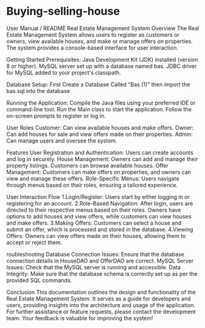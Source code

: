 # Buying-selling-house
User Manual / README
Real Estate Management System
Overview
The Real Estate Management System allows users to register as customers or owners, view available houses, and make or manage offers on properties. The system provides a console-based interface for user interaction.

Getting Started
Prerequisites:
Java Development Kit (JDK) installed (version 8 or higher).
MySQL server set up with a database named bas.
JDBC driver for MySQL added to your project's classpath.

Database Setup:
First Create a Database Called "Bas (1)"
then import the bas.sql into the database

Running the Application:
Compile the Java files using your preferred IDE or command-line tool.
Run the Main class to start the application.
Follow the on-screen prompts to register or log in.


User Roles
Customer: Can view available houses and make offers.
Owner: Can add houses for sale and view offers made on their properties.
Admin: Can manage users and oversee the system.

Features
User Registration and Authentication: Users can create accounts and log in securely.
House Management: Owners can add and manage their property listings. Customers can browse available houses.
Offer Management: Customers can make offers on properties, and owners can view and manage these offers.
Role-Specific Menus: Users navigate through menus based on their roles, ensuring a tailored experience.


User Interaction Flow
1.Login/Register:
Users start by either logging in or registering for an account.
2.Role-Based Navigation:
After login, users are directed to their respective menus based on their roles.
Owners have options to add houses and view offers, while customers can view houses and make offers.
3.Making Offers:
Customers can select a house and submit an offer, which is processed and stored in the database.
4.Viewing Offers:
Owners can view offers made on their houses, allowing them to accept or reject them.

roubleshooting
Database Connection Issues: Ensure that the database connection details in HouseDAO and OfferDAO are correct.
MySQL Server Issues: Check that the MySQL server is running and accessible.
Data Integrity: Make sure that the database schema is correctly set up as per the provided SQL commands.

Conclusion
This documentation outlines the design and functionality of the Real Estate Management System. It serves as a guide for developers and users, providing insights into the architecture and usage of the application. For further assistance or feature requests, please contact the development team. Your feedback is valuable for improving the system!

